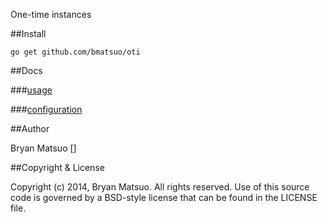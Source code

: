 [godoc.org]: http://godoc.org/github.com/bmatsuo/oti "godoc.org"

One-time instances

##Install

    go get github.com/bmatsuo/oti

##Docs

###[usage](http://godoc.org/github.com/bmatsuo/oti)

###[configuration](http://godoc.org/github.com/bmatsuo/oti/oticonfig)

##Author

Bryan Matsuo []

##Copyright & License

Copyright (c) 2014, Bryan Matsuo.
All rights reserved.
Use of this source code is governed by a BSD-style license that can be
found in the LICENSE file.
